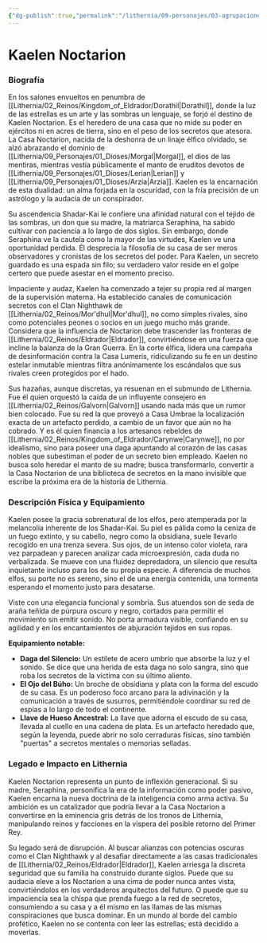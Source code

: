 ```yaml
---
{"dg-publish":true,"permalink":"/lithernia/09-personajes/03-agrupaciones/casa-noctarion/kaelen-noctarion/","tags":["lithernia","personajes","Casa Noble","Eldrador","Noctarion","Shadar-Kai"]}
---
```


# Kaelen Noctarion

### Biografía

En los salones envueltos en penumbra de [[Lithernia/02_Reinos/Kingdom_of_Eldrador/Dorathil\|Dorathil]], donde la luz de las estrellas es un arte y las sombras un lenguaje, se forjó el destino de Kaelen Noctarion. Es el heredero de una casa que no mide su poder en ejércitos ni en acres de tierra, sino en el peso de los secretos que atesora. La Casa Noctarion, nacida de la deshonra de un linaje élfico olvidado, se alzó abrazando el dominio de [[Lithernia/09_Personajes/01_Dioses/Morgal\|Morgal]], el dios de las mentiras, mientras vestía públicamente el manto de eruditos devotos de [[Lithernia/09_Personajes/01_Dioses/Lerian\|Lerian]] y [[Lithernia/09_Personajes/01_Dioses/Arzia\|Arzia]]. Kaelen es la encarnación de esta dualidad: un alma forjada en la oscuridad, con la fría precisión de un astrólogo y la audacia de un conspirador.

Su ascendencia Shadar-Kai le confiere una afinidad natural con el tejido de las sombras, un don que su madre, la matriarca Seraphina, ha sabido cultivar con paciencia a lo largo de dos siglos. Sin embargo, donde Seraphina ve la cautela como la mayor de las virtudes, Kaelen ve una oportunidad perdida. Él desprecia la filosofía de su casa de ser meros observadores y cronistas de los secretos del poder. Para Kaelen, un secreto guardado es una espada sin filo; su verdadero valor reside en el golpe certero que puede asestar en el momento preciso.

Impaciente y audaz, Kaelen ha comenzado a tejer su propia red al margen de la supervisión materna. Ha establecido canales de comunicación secretos con el Clan Nighthawk de [[Lithernia/02_Reinos/Mor'dhul\|Mor'dhul]], no como simples rivales, sino como potenciales peones o socios en un juego mucho más grande. Considera que la influencia de Noctarion debe trascender las fronteras de [[Lithernia/02_Reinos/Eldrador\|Eldrador]], convirtiéndose en una fuerza que incline la balanza de la Gran Guerra. En la corte élfica, lidera una campaña de desinformación contra la Casa Lumeris, ridiculizando su fe en un destino estelar inmutable mientras filtra anónimamente los escándalos que sus rivales creen protegidos por el hado.

Sus hazañas, aunque discretas, ya resuenan en el submundo de Lithernia. Fue él quien orquestó la caída de un influyente consejero en [[Lithernia/02_Reinos/Galvorn\|Galvorn]] usando nada más que un rumor bien colocado. Fue su red la que proveyó a Casa Umbrae la localización exacta de un artefacto perdido, a cambio de un favor que aún no ha cobrado. Y es él quien financia a los artesanos rebeldes de [[Lithernia/02_Reinos/Kingdom_of_Eldrador/Carynwe\|Carynwe]], no por idealismo, sino para poseer una daga apuntando al corazón de las casas nobles que subestiman el poder de un secreto bien empleado. Kaelen no busca solo heredar el manto de su madre; busca transformarlo, convertir a la Casa Noctarion de una biblioteca de secretos en la mano invisible que escribe la próxima era de la historia de Lithernia.

### Descripción Física y Equipamiento

Kaelen posee la gracia sobrenatural de los elfos, pero atemperada por la melancolía inherente de los Shadar-Kai. Su piel es pálida como la ceniza de un fuego extinto, y su cabello, negro como la obsidiana, suele llevarlo recogido en una trenza severa. Sus ojos, de un intenso color violeta, rara vez parpadean y parecen analizar cada microexpresión, cada duda no verbalizada. Se mueve con una fluidez depredadora, un silencio que resulta inquietante incluso para los de su propia especie. A diferencia de muchos elfos, su porte no es sereno, sino el de una energía contenida, una tormenta esperando el momento justo para desatarse.

Viste con una elegancia funcional y sombría. Sus atuendos son de seda de araña teñida de púrpura oscuro y negro, cortados para permitir el movimiento sin emitir sonido. No porta armadura visible, confiando en su agilidad y en los encantamientos de abjuración tejidos en sus ropas.

**Equipamiento notable:**
*   **Daga del Silencio:** Un estilete de acero umbrío que absorbe la luz y el sonido. Se dice que una herida de esta daga no solo sangra, sino que roba los secretos de la víctima con su último aliento.
*   **El Ojo del Búho:** Un broche de obsidiana y plata con la forma del escudo de su casa. Es un poderoso foco arcano para la adivinación y la comunicación a través de susurros, permitiéndole coordinar su red de espías a lo largo de todo el continente.
*   **Llave de Hueso Ancestral:** La llave que adorna el escudo de su casa, llevada al cuello en una cadena de plata. Es un artefacto heredado que, según la leyenda, puede abrir no solo cerraduras físicas, sino también "puertas" a secretos mentales o memorias selladas.

### Legado e Impacto en Lithernia

Kaelen Noctarion representa un punto de inflexión generacional. Si su madre, Seraphina, personifica la era de la información como poder pasivo, Kaelen encarna la nueva doctrina de la inteligencia como arma activa. Su ambición es un catalizador que podría llevar a la Casa Noctarion a convertirse en la eminencia gris detrás de los tronos de Lithernia, manipulando reinos y facciones en la víspera del posible retorno del Primer Rey.

Su legado será de disrupción. Al buscar alianzas con potencias oscuras como el Clan Nighthawk y al desafiar directamente a las casas tradicionales de [[Lithernia/02_Reinos/Eldrador\|Eldrador]], Kaelen arriesga la discreta seguridad que su familia ha construido durante siglos. Puede que su audacia eleve a los Noctarion a una cima de poder nunca antes vista, convirtiéndolos en los verdaderos arquitectos del futuro. O puede que su impaciencia sea la chispa que prenda fuego a la red de secretos, consumiendo a su casa y a él mismo en las llamas de las mismas conspiraciones que busca dominar. En un mundo al borde del cambio profético, Kaelen no se contenta con leer las estrellas; está decidido a moverlas.
